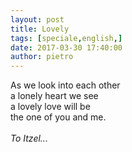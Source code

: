 ```yaml
---
layout: post
title: Lovely
tags: [speciale,english,]
date: 2017-03-30 17:40:00
author: pietro
---
```

As we look into each other<br/>a lonely heart we see<br/>a lovely love will be<br/>the one of you and me.<br/><br/><i>To Itzel...</i>
